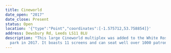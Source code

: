 ```yaml
---
title: Cineworld
date_open: "2017"
date_close: Present
status: Open
location: '{"type":"Point","coordinates":[-1.575712,53.758854]}'
address: Dewsbury Rd, Leeds LS11 8LU
description: "This large Cineworld multiplex was added to the White Rose retail
  park in 2017. It boasts 11 screens and can seat well over 1000 patrons.  "
---
```

